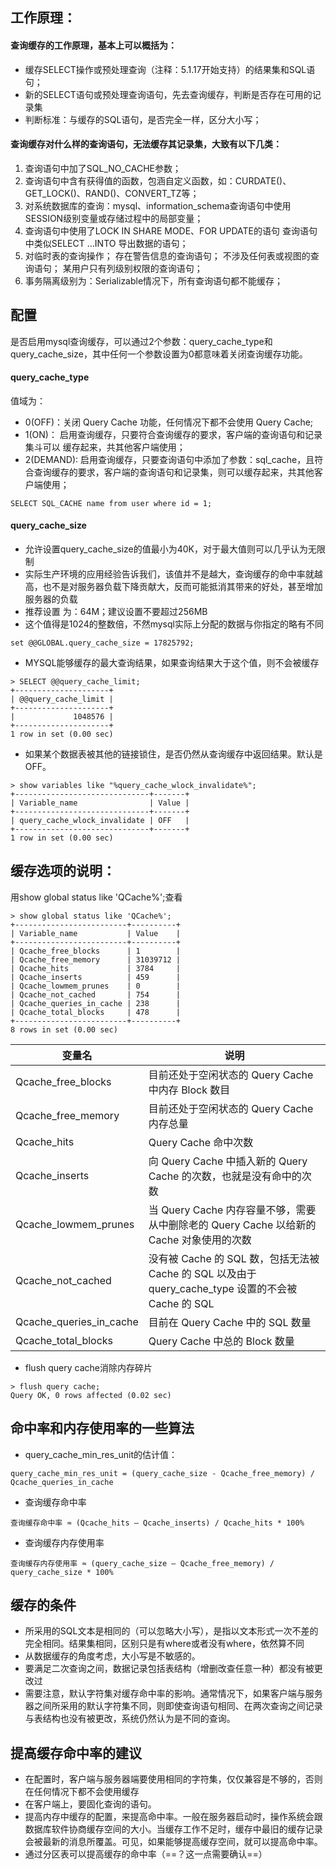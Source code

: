 ## 工作原理：

#### 查询缓存的工作原理，基本上可以概括为：
- 缓存SELECT操作或预处理查询（注释：5.1.17开始支持）的结果集和SQL语句；
- 新的SELECT语句或预处理查询语句，先去查询缓存，判断是否存在可用的记录集
- 判断标准：与缓存的SQL语句，是否完全一样，区分大小写；

#### 查询缓存对什么样的查询语句，无法缓存其记录集，大致有以下几类：
1. 查询语句中加了SQL_NO_CACHE参数；
2. 查询语句中含有获得值的函数，包涵自定义函数，如：CURDATE()、GET_LOCK()、RAND()、CONVERT_TZ等；
3. 对系统数据库的查询：mysql、information_schema查询语句中使用SESSION级别变量或存储过程中的局部变量；
4. 查询语句中使用了LOCK  IN SHARE MODE、FOR UPDATE的语句 查询语句中类似SELECT …INTO 导出数据的语句； 
5. 对临时表的查询操作； 存在警告信息的查询语句； 不涉及任何表或视图的查询语句； 某用户只有列级别权限的查询语句；
6. 事务隔离级别为：Serializable情况下，所有查询语句都不能缓存；

## 配置
是否启用mysql查询缓存，可以通过2个参数：query_cache_type和query_cache_size，其中任何一个参数设置为0都意味着关闭查询缓存功能。

#### query_cache_type 
值域为：
- 0(OFF)：关闭 Query Cache 功能，任何情况下都不会使用 Query Cache;
- 1(ON)： 启用查询缓存，只要符合查询缓存的要求，客户端的查询语句和记录集斗可以 缓存起来，共其他客户端使用；
- 2(DEMAND):  启用查询缓存，只要查询语句中添加了参数：sql_cache，且符合查询缓存的要求，客户端的查询语句和记录集，则可以缓存起来，共其他客户端使用；
```
SELECT SQL_CACHE name from user where id = 1;
```


#### query_cache_size 
- 允许设置query_cache_size的值最小为40K，对于最大值则可以几乎认为无限制
- 实际生产环境的应用经验告诉我们，该值并不是越大，查询缓存的命中率就越高，也不是对服务器负载下降贡献大，反而可能抵消其带来的好处，甚至增加服务器的负载
- 推荐设置 为：64M；建议设置不要超过256MB
- 这个值得是1024的整数倍，不然mysql实际上分配的数据与你指定的略有不同
```
set @@GLOBAL.query_cache_size = 17825792;
```
- MYSQL能够缓存的最大查询结果，如果查询结果大于这个值，则不会被缓存
```
> SELECT @@query_cache_limit;
+---------------------+
| @@query_cache_limit |
+---------------------+
|             1048576 |
+---------------------+
1 row in set (0.00 sec)

```
- 如果某个数据表被其他的链接锁住，是否仍然从查询缓存中返回结果。默认是OFF。
```
> show variables like "%query_cache_wlock_invalidate%";
+------------------------------+-------+
| Variable_name                | Value |
+------------------------------+-------+
| query_cache_wlock_invalidate | OFF   |
+------------------------------+-------+
1 row in set (0.00 sec)

```


## 缓存选项的说明：

用show global status like 'QCache%';查看
```
> show global status like 'QCache%';
+-------------------------+----------+
| Variable_name           | Value    |
+-------------------------+----------+
| Qcache_free_blocks      | 1        |
| Qcache_free_memory      | 31039712 |
| Qcache_hits             | 3784     |
| Qcache_inserts          | 459      |
| Qcache_lowmem_prunes    | 0        |
| Qcache_not_cached       | 754      |
| Qcache_queries_in_cache | 238      |
| Qcache_total_blocks     | 478      |
+-------------------------+----------+
8 rows in set (0.00 sec)

```

变量名|说明
---|---
Qcache_free_blocks|目前还处于空闲状态的 Query Cache 中内存 Block 数目
Qcache_free_memory|目前还处于空闲状态的 Query Cache 内存总量
Qcache_hits|Query Cache 命中次数
Qcache_inserts|向 Query Cache 中插入新的 Query Cache 的次数，也就是没有命中的次数
Qcache_lowmem_prunes|当 Query Cache 内存容量不够，需要从中删除老的 Query Cache 以给新的 Cache 对象使用的次数
Qcache_not_cached|没有被 Cache 的 SQL 数，包括无法被 Cache 的 SQL 以及由于query_cache_type 设置的不会被 Cache 的 SQL
Qcache_queries_in_cache|目前在 Query Cache 中的 SQL 数量
Qcache_total_blocks|Query Cache 中总的 Block 数量

- flush query cache消除内存碎片
```
> flush query cache;
Query OK, 0 rows affected (0.02 sec)

```

## 命中率和内存使用率的一些算法

- query_cache_min_res_unit的估计值：

```
query_cache_min_res_unit = (query_cache_size - Qcache_free_memory) / Qcache_queries_in_cache
```
- 查询缓存命中率

```
查询缓存命中率 ≈ (Qcache_hits – Qcache_inserts) / Qcache_hits * 100%
```
- 查询缓存内存使用率

```
查询缓存内存使用率 ≈ (query_cache_size – Qcache_free_memory) / query_cache_size * 100%
```

## 缓存的条件
- 所采用的SQL文本是相同的（可以忽略大小写），是指以文本形式一次不差的完全相同。结果集相同，区别只是有where或者没有where，依然算不同
- 从数据缓存的角度考虑，大小写是不敏感的。
- 要满足二次查询之间，数据记录包括表结构（增删改查任意一种）都没有被更改过
- 需要注意，默认字符集对缓存命中率的影响。通常情况下，如果客户端与服务器之间所采用的默认字符集不同，则即使查询语句相同、在两次查询之间记录与表结构也没有被更改，系统仍然认为是不同的查询。

## 提高缓存命中率的建议
- 在配置时，客户端与服务器端要使用相同的字符集，仅仅兼容是不够的，否则在任何情况下都不会使用缓存
- 在客户端上，要固化查询的语句。
- 提高内存中缓存的配置，来提高命中率。一般在服务器启动时，操作系统会跟数据库软件协商缓存空间的大小。当缓存工作不足时，缓存中最旧的缓存记录会被最新的消息所覆盖。可见，如果能够提高缓存空间，就可以提高命中率。
- 通过分区表可以提高缓存的命中率（==？这一点需要确认==）